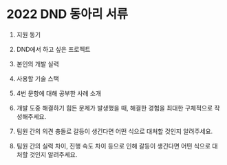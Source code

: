 # 2022 DND 동아리 서류

1. 지원 동기

2. DND에서 하고 싶은 프로젝트

3. 본인의 개발 실력

4. 사용할 기술 스택

5. 4번 문항에 대해 공부한 사례 소개

6. 개발 도중 해결하기 힘든 문제가 발생했을 때, 해결한 경험을 최대한 구체적으로 작성해주세요.

7. 팀원 간의 의견 충돌로 갈등이 생긴다면 어떤 식으로 대처할 것인지 알려주세요.

8. 팀원 간의 실력 차이, 진행 속도 차이 등으로 인해 갈등이 생긴다면 어떤 식으로 대처할 것인지 알려주세요.
